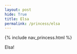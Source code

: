 ```yaml
---
layout: post
hide: True
title: Elsa
permalink: /princess/elsa
---
```


{% include nav_princess.html %}

Elsa!